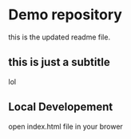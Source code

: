 # Demo repository
this is the updated readme file.
## this is just a subtitle
lol
## Local Developement
open index.html file in your brower